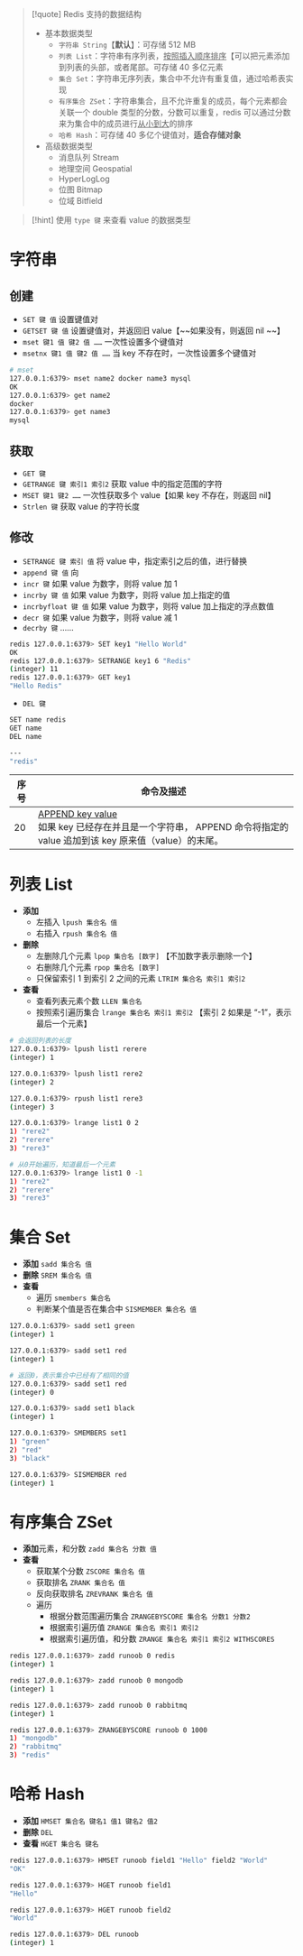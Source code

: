 >[!quote] Redis 支持的数据结构
>- 基本数据类型
> 	- `字符串 String`【**默认**】：可存储 512 MB
> 	- `列表 List`：字符串有序列表，<u>按照插入顺序排序</u>【可以把元素添加到列表的头部，或者尾部。可存储 40 多亿元素
> 	- `集合 Set`：字符串无序列表，集合中不允许有重复值，通过哈希表实现
> 	- `有序集合 ZSet`：字符串集合，且不允许重复的成员，每个元素都会关联一个 double 类型的分数，分数可以重复，redis 可以通过分数来为集合中的成员进行<u>从小到大</u>的排序
> 	- `哈希 Hash`：可存储 40 多亿个键值对，**适合存储对象**
> - 高级数据类型
> 	- 消息队列 Stream
> 	- 地理空间 Geospatial
> 	- HyperLogLog
> 	- 位图 Bitmap
> 	- 位域 Bitfield

>[!hint] 使用 `type 键` 来查看 value 的数据类型

# 字符串
## 创建
- `SET 键 值` 设置键值对
- `GETSET 键 值` 设置键值对，并返回旧 value【~~如果没有，则返回 nil ~~】
- `mset 键1 值 键2 值 ……` 一次性设置多个键值对
- `msetnx 键1 值 键2 值 ……` 当 key 不存在时，一次性设置多个键值对

```bash
# mset
127.0.0.1:6379> mset name2 docker name3 mysql
OK
127.0.0.1:6379> get name2
docker
127.0.0.1:6379> get name3
mysql
```

## 获取
- `GET 键` 
- `GETRANGE 键 索引1 索引2` 获取 value 中的指定范围的字符
- `MSET 键1 键2 ……` 一次性获取多个 value【如果 key 不存在，则返回 nil】
- `Strlen 键` 获取 value 的字符长度

## 修改
- `SETRANGE 键 索引 值` 将 value 中，指定索引之后的值，进行替换
- `append 键 值` 向
- `incr 键` 如果 value 为数字，则将 value 加 1
- `incrby 键 值` 如果 value 为数字，则将 value 加上指定的值
- `incrbyfloat 键 值`  如果 value 为数字，则将 value 加上指定的浮点数值
- `decr 键` 如果 value 为数字，则将 value 减 1
- `decrby 键` ……

```bash
redis 127.0.0.1:6379> SET key1 "Hello World"
OK
redis 127.0.0.1:6379> SETRANGE key1 6 "Redis"
(integer) 11
redis 127.0.0.1:6379> GET key1
"Hello Redis"
```


- `DEL 键`

```bash
SET name redis
GET name
DEL name

---
"redis"
```

| 序号  | 命令及描述                                                                                                                                      |
| --- | ------------------------------------------------------------------------------------------------------------------------------------------ |
| 20  | [APPEND key value](https://www.runoob.com/redis/strings-append.html)  <br>如果 key 已经存在并且是一个字符串， APPEND 命令将指定的 value 追加到该 key 原来值（value）的末尾。 |




# 列表 List
- **添加**
	- 左插入 `lpush 集合名 值` 
	- 右插入 `rpush 集合名 值` 
- **删除**
	- 左删除几个元素 `lpop 集合名 [数字]` 【不加数字表示删除一个】
	- 右删除几个元素 `rpop 集合名 [数字]`
	- 只保留索引 1 到索引 2 之间的元素 `LTRIM 集合名 索引1 索引2`
- **查看**
	- 查看列表元素个数 `LLEN 集合名` 
	- 按照索引遍历集合 `lrange 集合名 索引1 索引2` 【索引 2 如果是 “-1”，表示最后一个元素】

```bash
# 会返回列表的长度
127.0.0.1:6379> lpush list1 rerere
(integer) 1

127.0.0.1:6379> lpush list1 rere2
(integer) 2

127.0.0.1:6379> rpush list1 rere3
(integer) 3

127.0.0.1:6379> lrange list1 0 2
1) "rere2"
2) "rerere"
3) "rere3"

# 从0开始遍历，知道最后一个元素
127.0.0.1:6379> lrange list1 0 -1
1) "rere2"
2) "rerere"
3) "rere3"
```

# 集合 Set
- **添加** `sadd 集合名 值` 
- **删除** `SREM 集合名 值`
- **查看**
	- 遍历 `smembers 集合名` 
	- 判断某个值是否在集合中 `SISMEMBER 集合名 值`

```bash
127.0.0.1:6379> sadd set1 green
(integer) 1

127.0.0.1:6379> sadd set1 red
(integer) 1

# 返回0，表示集合中已经有了相同的值
127.0.0.1:6379> sadd set1 red
(integer) 0

127.0.0.1:6379> sadd set1 black
(integer) 1

127.0.0.1:6379> SMEMBERS set1
1) "green"
2) "red"
3) "black"

127.0.0.1:6379> SISMEMBER red
(integer) 1
```

# 有序集合 ZSet
- **添加**元素，和分数 `zadd 集合名 分数 值` 
- **查看**
	- 获取某个分数 `ZSCORE 集合名 值` 
	- 获取排名 `ZRANK 集合名 值`
	- 反向获取排名 `ZREVRANK 集合名 值`
	- 遍历
		- 根据分数范围遍历集合 `ZRANGEBYSCORE 集合名 分数1 分数2` 
		- 根据索引遍历值 `ZRANGE 集合名 索引1 索引2`
		- 根据索引遍历值，和分数 `ZRANGE 集合名 索引1 索引2 WITHSCORES`

```bash
redis 127.0.0.1:6379> zadd runoob 0 redis
(integer) 1

redis 127.0.0.1:6379> zadd runoob 0 mongodb
(integer) 1

redis 127.0.0.1:6379> zadd runoob 0 rabbitmq
(integer) 1

redis 127.0.0.1:6379> ZRANGEBYSCORE runoob 0 1000
1) "mongodb"
2) "rabbitmq"
3) "redis"
```

# 哈希 Hash
- **添加** `HMSET 集合名 键名1 值1 键名2 值2` 
- **删除** `DEL`
- **查看** `HGET 集合名 键名` 

```bash
redis 127.0.0.1:6379> HMSET runoob field1 "Hello" field2 "World"
"OK"

redis 127.0.0.1:6379> HGET runoob field1
"Hello"

redis 127.0.0.1:6379> HGET runoob field2
"World"

redis 127.0.0.1:6379> DEL runoob
(integer) 1
```
